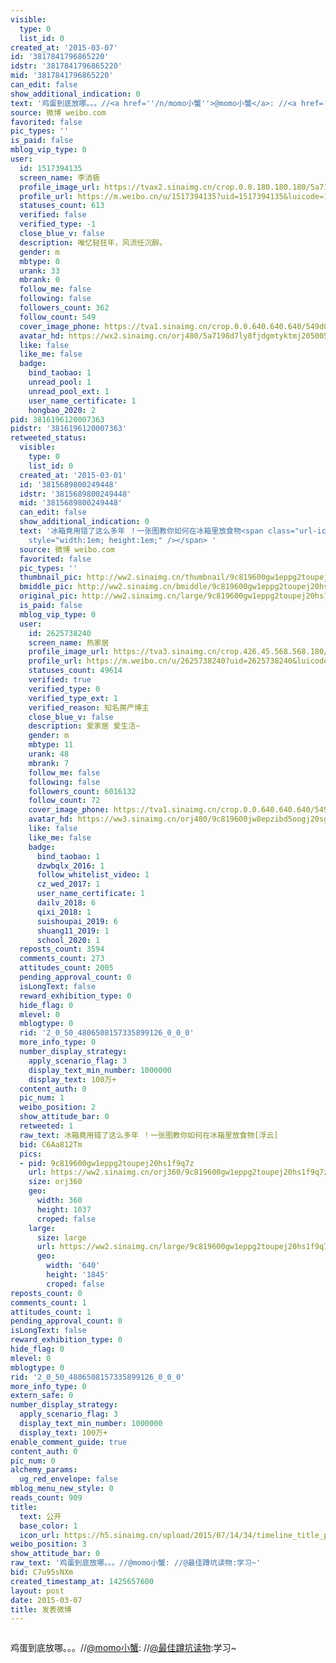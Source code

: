 ```yaml
---
visible:
  type: 0
  list_id: 0
created_at: '2015-03-07'
id: '3817841796865220'
idstr: '3817841796865220'
mid: '3817841796865220'
can_edit: false
show_additional_indication: 0
text: '鸡蛋到底放哪。。。//<a href=''/n/momo小蟹''>@momo小蟹</a>: //<a href=''/n/最佳蹲坑读物''>@最佳蹲坑读物</a>:学习~'
source: 微博 weibo.com
favorited: false
pic_types: ''
is_paid: false
mblog_vip_type: 0
user:
  id: 1517394135
  screen_name: 李消极
  profile_image_url: https://tvax2.sinaimg.cn/crop.0.0.180.180.180/5a7198d7ly8fjdgmtyktmj20500500so.jpg?KID=imgbed,tva&Expires=1606399563&ssig=PmkyTquvG4
  profile_url: https://m.weibo.cn/u/1517394135?uid=1517394135&luicode=10000011&lfid=2304131517394135_-_WEIBO_SECOND_PROFILE_WEIBO
  statuses_count: 613
  verified: false
  verified_type: -1
  close_blue_v: false
  description: 唯忆轻狂年，风流任沉醉。
  gender: m
  mbtype: 0
  urank: 33
  mbrank: 0
  follow_me: false
  following: false
  followers_count: 362
  follow_count: 549
  cover_image_phone: https://tva1.sinaimg.cn/crop.0.0.640.640.640/549d0121tw1egm1kjly3jj20hs0hsq4f.jpg
  avatar_hd: https://wx2.sinaimg.cn/orj480/5a7198d7ly8fjdgmtyktmj20500500so.jpg
  like: false
  like_me: false
  badge:
    bind_taobao: 1
    unread_pool: 1
    unread_pool_ext: 1
    user_name_certificate: 1
    hongbao_2020: 2
pid: 3816196120007363
pidstr: '3816196120007363'
retweeted_status:
  visible:
    type: 0
    list_id: 0
  created_at: '2015-03-01'
  id: '3815689800249448'
  idstr: '3815689800249448'
  mid: '3815689800249448'
  can_edit: false
  show_additional_indication: 0
  text: '冰箱竟用错了这么多年 ！一张图教你如何在冰箱里放食物<span class="url-icon"><img alt=[浮云] src="https://h5.sinaimg.cn/m/emoticon/icon/others/w_fuyun-61b5f0422a.png"
    style="width:1em; height:1em;" /></span> '
  source: 微博 weibo.com
  favorited: false
  pic_types: ''
  thumbnail_pic: http://ww2.sinaimg.cn/thumbnail/9c819600gw1eppg2toupej20hs1f9q7z.jpg
  bmiddle_pic: http://ww2.sinaimg.cn/bmiddle/9c819600gw1eppg2toupej20hs1f9q7z.jpg
  original_pic: http://ww2.sinaimg.cn/large/9c819600gw1eppg2toupej20hs1f9q7z.jpg
  is_paid: false
  mblog_vip_type: 0
  user:
    id: 2625738240
    screen_name: 热家居
    profile_image_url: https://tva3.sinaimg.cn/crop.426.45.568.568.180/9c819600jw8epzibd5oogj20sg0h20t8.jpg?KID=imgbed,tva&Expires=1606399563&ssig=Fiyw6MFPKL
    profile_url: https://m.weibo.cn/u/2625738240?uid=2625738240&luicode=10000011&lfid=2304131517394135_-_WEIBO_SECOND_PROFILE_WEIBO
    statuses_count: 49614
    verified: true
    verified_type: 0
    verified_type_ext: 1
    verified_reason: 知名房产博主
    close_blue_v: false
    description: 爱家居 爱生活~
    gender: m
    mbtype: 11
    urank: 48
    mbrank: 7
    follow_me: false
    following: false
    followers_count: 6016132
    follow_count: 72
    cover_image_phone: https://tva1.sinaimg.cn/crop.0.0.640.640.640/549d0121tw1egm1kjly3jj20hs0hsq4f.jpg
    avatar_hd: https://ww3.sinaimg.cn/orj480/9c819600jw8epzibd5oogj20sg0h20t8.jpg
    like: false
    like_me: false
    badge:
      bind_taobao: 1
      dzwbqlx_2016: 1
      follow_whitelist_video: 1
      cz_wed_2017: 1
      user_name_certificate: 1
      dailv_2018: 6
      qixi_2018: 1
      suishoupai_2019: 6
      shuang11_2019: 1
      school_2020: 1
  reposts_count: 3594
  comments_count: 273
  attitudes_count: 2005
  pending_approval_count: 0
  isLongText: false
  reward_exhibition_type: 0
  hide_flag: 0
  mlevel: 0
  mblogtype: 0
  rid: '2_0_50_4806508157335899126_0_0_0'
  more_info_type: 0
  number_display_strategy:
    apply_scenario_flag: 3
    display_text_min_number: 1000000
    display_text: 100万+
  content_auth: 0
  pic_num: 1
  weibo_position: 2
  show_attitude_bar: 0
  retweeted: 1
  raw_text: 冰箱竟用错了这么多年 ！一张图教你如何在冰箱里放食物[浮云] ​​​
  bid: C6Aa812Tm
  pics:
  - pid: 9c819600gw1eppg2toupej20hs1f9q7z
    url: https://ww2.sinaimg.cn/orj360/9c819600gw1eppg2toupej20hs1f9q7z.jpg
    size: orj360
    geo:
      width: 360
      height: 1037
      croped: false
    large:
      size: large
      url: https://ww2.sinaimg.cn/large/9c819600gw1eppg2toupej20hs1f9q7z.jpg
      geo:
        width: '640'
        height: '1845'
        croped: false
reposts_count: 0
comments_count: 1
attitudes_count: 1
pending_approval_count: 0
isLongText: false
reward_exhibition_type: 0
hide_flag: 0
mlevel: 0
mblogtype: 0
rid: '2_0_50_4806508157335899126_0_0_0'
more_info_type: 0
extern_safe: 0
number_display_strategy:
  apply_scenario_flag: 3
  display_text_min_number: 1000000
  display_text: 100万+
enable_comment_guide: true
content_auth: 0
pic_num: 0
alchemy_params:
  ug_red_envelope: false
mblog_menu_new_style: 0
reads_count: 909
title:
  text: 公开
  base_color: 1
  icon_url: https://h5.sinaimg.cn/upload/2015/07/14/34/timeline_title_public_default.png
weibo_position: 3
show_attitude_bar: 0
raw_text: '鸡蛋到底放哪。。。//@momo小蟹: //@最佳蹲坑读物:学习~'
bid: C7u95sNXm
created_timestamp_at: 1425657600
layout: post
date: 2015-03-07
title: 发表微博
---
```


![]()

鸡蛋到底放哪。。。//<a href='/n/momo小蟹'>@momo小蟹</a>: //<a href='/n/最佳蹲坑读物'>@最佳蹲坑读物</a>:学习~

